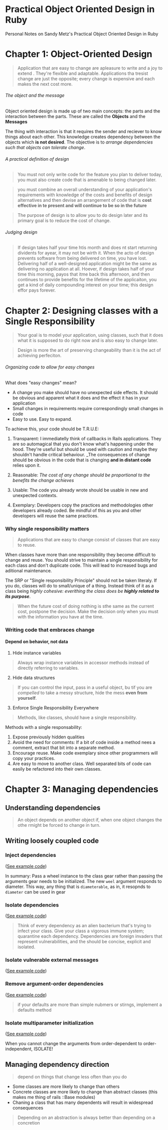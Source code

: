 # Practical Object Oriented Design in Ruby
Personal Notes on Sandy Metz's Practical Object Oriented Design in Ruby

# Chapter 1: Object-Oriented Design

> Application that are easy to change are apleasure to write and a joy to extend . They're flexible and adaptable. Applications tha tresist change are just the opposite; every change is expensive and each makes the next cost more.

###### The object and the message

Object oriented design is made up of two main concepts: the parts and the interaction between the parts. These are called the **Objects** and the **Messages**

The thing with interaction is that it requires the sender and reciever to know things about each other. This knowledge creates dependency between the objects which **is not desired**. The objective is to *arrange dependencies such that objects can tolerate change*. 

###### A practical definition of design

> You must not only write code for the feature you plan to deliver today, you must also create code that is amenable to being changed later.

> you must combine an overall understanding of your application's requirements with knowledge of the costs and benefits of design alternatives and then devise an arrangement of code that is **cost effective in te present and will continue to be so in the future**

> The purpose of design is to allow you to do design later and its primary goal is to reduce the cost of change.

###### Judging design

> If design takes half your time htis month and does nt start returning dividents for ayear, it may not be wirth it. When the acto of design prevents software from being delivered on time, you have lost. Delivering half of a well-designed application might be the same as delivering no application at all. Hoever, if design takes half of your time this morning, payos that itme back this afternoon, and then continues to provide benefits for the lifetime of the applicaiton, you get a kind of daily compounding interest on your time; this design effor pays forever.

# Chapter 2: Designing classes with a Single Responsibility

> Your goal is to model your application, using classes, such that it does what it is supposed to do right now and is also easy to change later.

> Design is more the art of preserving changeability than it is the act of achieving perfeciton.

###### Organizing code to allow for easy changes

What does "easy changes" mean?
- A change you make should have no unexpected side effects. It should be obvious and apparent what it does and the effect it has in your application
- Small changes in requirements require correspondingly small changes in code
- Easy to use. Easy to expand.

To achieve this, your code should be T.R.U.E:

1. Transparent: I immediatelly think of callbacks in Rails applications. They are so automagical that you don't know what's happening under the hood. They're useful but should be used with caution and maybe they shouldn't handle critical behaviour. _The consequences of change should be obvious in the code that is changing **and in distant code** relies upon it.

2. Reasonable: _The cost of any change should be proportional to the benefits the change achieves_
3. Usable: The code you already wrote should be usable in new and unexpected contexts.
4. Exemplary: Developers copy the practices and methodologies other developers already coded. Be mindful of this as you and other developers will reuse the same practices.

### Why single responsibility matters

> Applications that are easy to change consist of classes that are easy to reuse.

When classes have more than one responsibility they become difficult to change and reuse. You should strive to maintain a single responsibility for each class and don't duplicate code. This will lead to increased bugs and aditional maintenance. 

The SRP or "Single responsibility Principle" should not be taken literaly. If you do, classes will do to small/unique of a thing. Instead think of it as a class being _highly cohesive: everithing the class does be **highly related to its purpose**_.

> When the future cost of doing nothing is sthe same as the current cost, postpone the decision. Make the decision only when you must with the information you have at the time.

### Writing code that embraces change

#### Depend on behavior, not data

1. Hide instance variables

> Always wrap instance variables in accessor methods instead of directly referring to variables.

2. Hide data structures

> If you can control the input, pass in a useful object, bu tif you are _compelled_ to take a messy structure, hide the mess **even from yourself**.

3. Enforce Single Responsibility Everywhere

> Methods, like classes, should have a single responsibility.

Methods with a single responsability:

1. Expose previously hidden qualities
2. Avoid the need for comments: If a bit of code inside a method nees a comment, extract that bit into a separate method.
3. Encourage reuse. Make code exemplary since other programmers will copy your practices.
4. Are easy to move to another class. Well separated bits of code can easily be refactored into their own classes.

# Chapter 3: Managing dependencies

## Understanding dependencies

> An object depends on another object if, when one object changes the othe rmight be forced to change in turn.

## Writing loosely coupled code

### Inject dependencies
([See example code](code_examples/chapter_3.rb#L3-L36))

In summary: Pass a wheel instance to the class gear rather than passing the arguments gear needs to be initialized. The new `weel` argument responds to diameter. This way, any thing that is `diameterable`, as in, it resopnds to `diameter` can be used in gear

### Isolate dependencies
([See example code](code_examples/chapter_3.rb#L37-L72))
> Think of every dependency as an alien bacterium that's trying to infect your class. Give your class a vigorous immune system; quarantine each dependency. Dependencies are foreign invaders that represent vulnerabilities, and the should be concise, explicit and isolated.


### Isolate vulnerable external messages
([See example code](code_examples/chapter_3.rb#L74-L95))

### Remove argument-order dependencies
([See example code](code_examples/chapter_3.rb#L97-L155))
> if your defaults are more than simple nubmers or stirngs, implement a defaults method

### Isolate multiparameter initialization
([See example code](code_examples/chapter_3.rb#L159-L178))

When you cannot change the arguments from order-dependent to order-independent, ISOLATE!


## Managing dependency direction

> depend on things that change less often than you do

- Some classes are more likely to change than others
- Concrete classes are more likely to change than abstract classes (this makes me thing of rails ::Base modules)
- Chaning a class that has many dependents will result in widespread consequences

> Depending on an abstraction is always better than depending on a concretion
